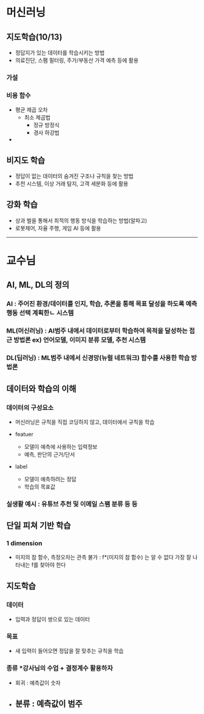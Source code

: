 # 머신러닝

## 지도학습(10/13)
- 정답지가 있는 데이터를 학습시키는 방법
- 의료진단, 스팸 필터링, 주가/부동산 가격 예측 등에 활용

### 가설
### 비용 함수
- 평균 제곱 오차
    - 최소 제곱법
        - 정규 방정식
        - 경사 하강법
- 


## 비지도 학습
- 정답이 없는 데이터의 숨겨진 구조나 규칙을 찾는 방법
- 추천 시스템, 이상 거래 탐지, 고객 세분화 등에 활용

## 강화 학습
- 상과 벌을 통해서 최적의 행동 방식을 학습하는 방법(알파고)
- 로봇제어, 자율 주행, 게임 AI 등에 활용


---
# 교수님
## AI, ML, DL의 정의
### AI : 주어진 환경/데이터를 인지, 학습, 추론을 통해 목표 달성을 하도록 예측 행동 선택 계획한ㄴ 시스템

### ML(머신러닝) : AI범주 내에서 데이터로부터 학습하여 목적을 달성하는 접근 방법론 ex) 언어모델, 이미지 분류 모델, 추천 시스템

### DL(딥러닝) : ML범주 내에서 신경망(뉴럴 네트워크) 함수를 사용한 학습 방법론


## 데이터와 학습의 이해
### 데이터의 구성요소
- 머신러닝은 규칙을 직접 코딩하지 않고, 데이터에서 규칙을 학습

- featuer
    - 모델이 예측에 사용하는 입력정보
    - 예측, 판단의 근거/단서
- label
    - 모델이 예측하려는 정답
    - 학습의 목표값

### 실생활 예시 : 유튜브 추천 및 이메일 스팸 분류 등 등

## 단일 피쳐 기반 학습
### 1 dimension
- 미지의 참 함수, 측정오차는 관측 불가 : f*(미지의 참 함수) 는 알 수 없다 가장 잘 나타내는 f를 찾아야 한다


## 지도학습
### 데이터
- 입력과 정답이 쌍으로 있는 데이터

### 목표
- 새 입력이 들어오면 정답을 잘 맞추는 규칙을 학습

### 종류 *강사님의 수업 + 결정계수 활용하자
- 회귀 : 예측값이 숫자
- 분류 : 예측값이 범주
    - 
